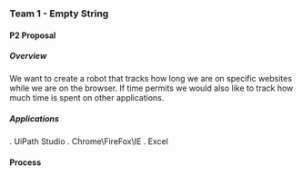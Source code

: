 ### Team 1 - Empty String 
#### P2 Proposal

##### Overview
We want to create a robot that tracks how long we are on specific websites while we are on the browser. 
If time permits we would also like to track how much time is spent on other applications. 

##### Applications
\. UiPath Studio
\. Chrome\FireFox\IE
\. Excel

#### Process